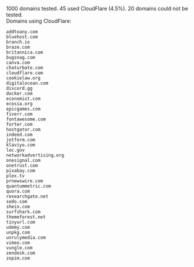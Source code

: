 1000 domains tested. 45 used CloudFlare (4.5%). 20 domains could not be tested.<br>
Domains using CloudFlare:
```
addtoany.com
bluehost.com
branch.io
braze.com
britannica.com
bugsnag.com
canva.com
chaturbate.com
cloudflare.com
cookielaw.org
digitalocean.com
discord.gg
docker.com
economist.com
ecosia.org
epicgames.com
fiverr.com
fontawesome.com
forter.com
hostgator.com
indeed.com
jotform.com
klaviyo.com
loc.gov
networkadvertising.org
onesignal.com
onetrust.com
pixabay.com
plex.tv
prnewswire.com
quantummetric.com
quora.com
researchgate.net
sedo.com
shein.com
surfshark.com
themeforest.net
tinyurl.com
udemy.com
unpkg.com
unrulymedia.com
vimeo.com
vungle.com
zendesk.com
zopim.com
```
	